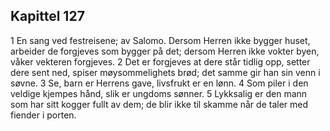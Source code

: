 ## Kapittel 127

1 En sang ved festreisene; av Salomo. Dersom Herren ikke bygger huset, arbeider de forgjeves som bygger på det; dersom Herren ikke vokter byen, våker vekteren forgjeves.
2 Det er forgjeves at dere står tidlig opp, setter dere sent ned, spiser møysommelighets brød; det samme gir han sin venn i søvne.
3 Se, barn er Herrens gave, livsfrukt er en lønn.
4 Som piler i den veldige kjempes hånd, slik er ungdoms sønner.
5 Lykksalig er den mann som har sitt kogger fullt av dem; de blir ikke til skamme når de taler med fiender i porten.
